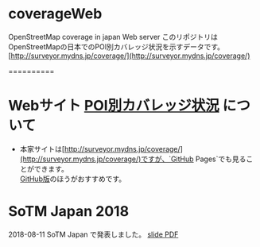 # coverageWeb
OpenStreetMap coverage in japan Web server
このリポジトリは OpenStreetMapの日本でのPOI別カバレッジ状況を示すデータです。
 [http://surveyor.mydns.jp/coverage/](http://surveyor.mydns.jp/coverage/)
 
==========
 
# Webサイト [POI別カバレッジ状況](https://yuuhayashi.github.io/coverageWeb) について

 * 本家サイトは[http://surveyor.mydns.jp/coverage/](http://surveyor.mydns.jp/coverage/)ですが、`GitHub Pages`でも見ることができます。  
[GitHub版](https://yuuhayashi.github.io/coverageWeb)のほうがおすすめです。


# SoTM Japan 2018

2018-08-11 SoTM Japan で発表しました。
  [slide PDF](https://yuuhayashi.github.io/coverageWeb/SoTMjp20180810.pdf)


